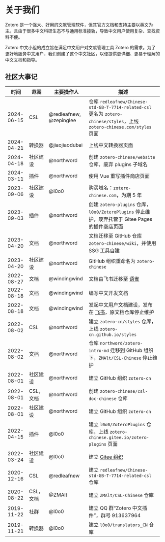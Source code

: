 # 关于我们

Zotero 是一个强大、好用的文献管理软件，但其官方文档和支持主要以英文为主。且由于很多中文科研生态不与通用标准接轨，导致中文用户使用复杂、查找资料不便。

Zotero 中文小组的成立旨在满足中文用户对文献管理工具 Zotero 的需求。为了更好地服务中文用户，我们创建了这个中文社区，以便提供更详细、更易于理解的中文文档和指导。

## 社区大事记

| 时间       | 范围      | 主要操作人              | 描述                                                                                                                       |
| ---------- | --------- | ----------------------- | -------------------------------------------------------------------------------------------------------------------------- |
| 2024-06-15 | CSL       | @redleafnew, @zepinglee | 仓库 `redleafnew/Chinese-std-GB-T-7714-related-csl` 更名为 `zotero-chinese/styles`，上线 `zotero-chinese.com/styles` 页面  |
| 2024-04-21 | 转换器    | @jiaojiaodubai          | 上线中文转换器页面                                                                                                         |
| 2024-04-18 | 社区建设  | @northword              | 创建 `zotero-chinese/website` 仓库，废弃 plugins 子域名                                                                    |
| 2024-03-11 | 插件      | @northword              | 使用 Vue 重写插件商店页面                                                                                                  |
| 2023-09-06 | 社区建设  | @l0o0                   | 购买域名：`zotero-chinese.com`，为期 5 年                                                                                  |
| 2023-09-03 | 插件      | @northword              | 创建 `zotero-plugins` 仓库，`l0o0/ZoteroPlugins` 停止维护，废弃托管于 Gitee Pages 的插件商店页面                           |
| 2023-04-20 | 文档      | @northword              | 文档迁移至 GitHub 仓库 `zotero-chinese/wiki`，并使用 SSG 工具自建                                                          |
| 2023-04-20 | 社区建设  | @northword              | GitHub 组织重命名为 `zotero-chinese`                                                                                       |
| 2022-08-27 | 文档      | @windingwind            | 文档由飞书迁移至 [语雀](https://zotero.yuque.com/books/share/93bfca90-00d8-4228-8d3a-305863c70f50)                         |
| 2022-08-18 | 文档      | @windingwind            | 编写中文开发文档                                                                                                           |
| 2022-08-18 | 文档      | @windingwind            | 发起中文用户文档建设，发布在 [飞书](https://zotero-chinese.feishu.cn/wiki/wikcnzXqIoGVxAIIUF5Bz3yq3RA)，原文档仓库停止维护 |
| 2022-08-02 | CSL       | @northword              | 建立 `zotero-cn/styles` 仓库，上线 `zotero-cn.github.io/styles`                                                            |
| 2022-08-02 | 文档      | @northword              | 仓库 `northword/zotero-intro-md` 迁移到 GitHub 组织下，`ZMAlt/CSL-Chinese` 停止维护                                        |
| 2022-08-01 | 社区建设  | @northword              | 建立 GitHub 组织 `zotero-cn`                                                                                               |
| 2022-08-01 | CSL，文档 | @northword              | 创建 `zotero-chinese/csl-doc-chinese` 仓库                                                                                 |
| 2022-08-01 | 社区建设  | @northword              | 建立 GitHub 组织 `zotero-cn`                                                                                               |
| 2022-04-15 | 插件      | @l0o0                   | 建立 `l0o0/ZoteroPlugins` 仓库，上线 `zotero-chinese.gitee.io/zotero-plugins` 页面                                         |
| 2022-03-24 | 社区建设  | @l0o0                   | 建立 [Gitee 组织](https://gitee.com/zotero-chinese)                                                                        |
| 2020-12-16 | CSL       | @redleafnew             | 建立 `redleafnew/Chinese-std-GB-T-7714-related-csl` 仓库                                                                   |
| 2020-08-22 | CSL，文档 | @ZMAlt                  | 建立 `ZMAlt/CSL-Chinese` 仓库                                                                                              |
| 2019-11-22 | 社群      | @l0o0                   | 建立 QQ 群“Zotero 中文插件”，群号 913637964                                                                                |
| 2019-11-21 | 转换器    | @l0o0                   | 建立 `l0o0/translators_CN` 仓库                                                                                            |
